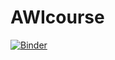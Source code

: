 # AWIcourse
[![Binder](https://beta.mybinder.org/badge.svg)](https://beta.mybinder.org/v2/gh/koldunovn/AWIcourse/master)
